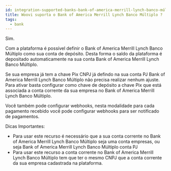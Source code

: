 ```yaml
---
id: integration-supported-banks-bank-of-america-merrill-lynch-banco-múltiplo
title: Woovi suporta o Bank of America Merrill Lynch Banco Múltiplo ?
tags:
  - bank
---
```


Sim.

Com a plataforma é possível definir o Bank of America Merrill Lynch Banco Múltiplo como sua conta de depósito. Desta forma o saldo da plataforma é depositado automaticamente na sua conta Bank of America Merrill Lynch Banco Múltiplo.

Se sua empresa já tem a chave Pix CNPJ já defindo na sua conta PJ Bank of America Merrill Lynch Banco Múltiplo não precisa realizar nenhum ajuste. Para ativar basta configurar como chave de depósito a chave Pix que está associada a conta corrente da sua empresa no Bank of America Merrill Lynch Banco Múltiplo.

Você também pode configurar webhooks, nesta modalidade para cada pagamento recebido você pode configurar webhooks para ser notificado de pagamentos.

Dicas Importantes:

- Para usar este recurso é necessário que a sua conta corrente no Bank of America Merrill Lynch Banco Múltiplo seja uma conta empresas, ou seja Bank of America Merrill Lynch Banco Múltiplo conta PJ
- Para usar este recurso a conta corrente no Bank of America Merrill Lynch Banco Múltiplo tem que ter o mesmo CNPJ que a conta corrente da sua empresa cadastrada na plataforma.
